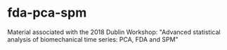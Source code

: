 # fda-pca-spm
Material associated with the 2018 Dublin Workshop: "Advanced statistical analysis of biomechanical time series: PCA, FDA and SPM"
